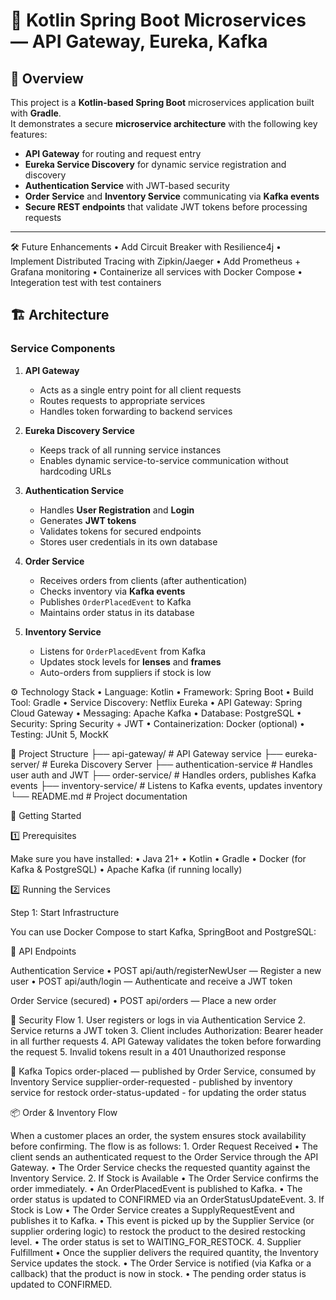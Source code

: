 # 🛒 Kotlin Spring Boot Microservices — API Gateway, Eureka, Kafka

## 📌 Overview
This project is a **Kotlin-based Spring Boot** microservices application built with **Gradle**.  
It demonstrates a secure **microservice architecture** with the following key features:

- **API Gateway** for routing and request entry
- **Eureka Service Discovery** for dynamic service registration and discovery
- **Authentication Service** with JWT-based security
- **Order Service** and **Inventory Service** communicating via **Kafka events**
- **Secure REST endpoints** that validate JWT tokens before processing requests

---

 🛠 Future Enhancements
	•	Add Circuit Breaker with Resilience4j
	•	Implement Distributed Tracing with Zipkin/Jaeger
	•	Add Prometheus + Grafana monitoring
	•	Containerize all services with Docker Compose
 	•	Integeration test with test containers

 
## 🏗 Architecture

### **Service Components**
1. **API Gateway**
   - Acts as a single entry point for all client requests
   - Routes requests to appropriate services
   - Handles token forwarding to backend services

2. **Eureka Discovery Service**
   - Keeps track of all running service instances
   - Enables dynamic service-to-service communication without hardcoding URLs

3. **Authentication Service**
   - Handles **User Registration** and **Login**
   - Generates **JWT tokens**
   - Validates tokens for secured endpoints
   - Stores user credentials in its own database

4. **Order Service**
   - Receives orders from clients (after authentication)
   - Checks inventory via **Kafka events**
   - Publishes `OrderPlacedEvent` to Kafka
   - Maintains order status in its database

5. **Inventory Service**
   - Listens for `OrderPlacedEvent` from Kafka
   - Updates stock levels for **lenses** and **frames**
   - Auto-orders from suppliers if stock is low


⚙️ Technology Stack
	•	Language: Kotlin
	•	Framework: Spring Boot
	•	Build Tool: Gradle
	•	Service Discovery: Netflix Eureka
	•	API Gateway: Spring Cloud Gateway
	•	Messaging: Apache Kafka
	•	Database: PostgreSQL
	•	Security: Spring Security + JWT
	•	Containerization: Docker (optional)
	•	Testing: JUnit 5, MockK


 📂 Project Structure
├── api-gateway/           # API Gateway service
├── eureka-server/         # Eureka Discovery Server
├── authentication-service # Handles user auth and JWT
├── order-service/         # Handles orders, publishes Kafka events
├── inventory-service/     # Listens to Kafka events, updates inventory
└── README.md              # Project documentation


🚀 Getting Started

1️⃣ Prerequisites

Make sure you have installed:
	•	Java 21+
	•	Kotlin
	•	Gradle
	•	Docker (for Kafka & PostgreSQL)
	•	Apache Kafka (if running locally)


2️⃣ Running the Services

Step 1: Start Infrastructure

You can use Docker Compose to start Kafka, SpringBoot and PostgreSQL:


🔑 API Endpoints

Authentication Service
	•	POST api/auth/registerNewUser — Register a new user
	•	POST api/auth/login — Authenticate and receive a JWT token

Order Service (secured)
	•	POST api/orders — Place a new order



🔐 Security Flow
	1.	User registers or logs in via Authentication Service
	2.	Service returns a JWT token
	3.	Client includes Authorization: Bearer <token> header in all further requests
	4.	API Gateway validates the token before forwarding the request
	5.	Invalid tokens result in a 401 Unauthorized response


📡 Kafka Topics
	order-placed — published by Order Service, consumed by Inventory Service
  supplier-order-requested - published by inventory service for restock
  order-status-updated - for updating the order status

 


 📦 Order & Inventory Flow

When a customer places an order, the system ensures stock availability before confirming. The flow is as follows:
	1.	Order Request Received
	•	The client sends an authenticated request to the Order Service through the API Gateway.
	•	The Order Service checks the requested quantity against the Inventory Service.
	2.	If Stock is Available
	•	The Order Service confirms the order immediately.
	•	An OrderPlacedEvent is published to Kafka.
	•	The order status is updated to CONFIRMED via an OrderStatusUpdateEvent.
	3.	If Stock is Low
	•	The Order Service creates a SupplyRequestEvent and publishes it to Kafka.
	•	This event is picked up by the Supplier Service (or supplier ordering logic) to restock the product to the desired restocking level.
	•	The order status is set to WAITING_FOR_RESTOCK.
	4.	Supplier Fulfillment
	•	Once the supplier delivers the required quantity, the Inventory Service updates the stock.
	•	The Order Service is notified (via Kafka or a callback) that the product is now in stock.
	•	The pending order status is updated to CONFIRMED.

